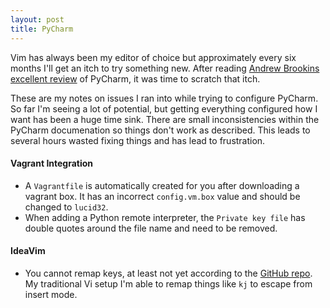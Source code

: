 ```yaml
---
layout: post
title: PyCharm
---
```


Vim has always been my editor of choice but approximately every six months I'll get an itch to try something new. After reading [Andrew Brookins excellent review](http://andrewbrookins.com/tech/one-year-later-an-epic-review-of-pycharm-2-7-from-a-vim-users-perspective/) of PyCharm, it was time to scratch that itch.

These are my notes on issues I ran into while trying to configure PyCharm. So far I'm seeing a lot of potential, but getting everything configured how I want has been a huge time sink. There are small inconsistencies within the PyCharm documenation so things don't work as described. This leads to several hours wasted fixing things and has lead to frustration.

#### Vagrant Integration
* A `Vagrantfile` is automatically created for you after downloading a vagrant box. It has an incorrect `config.vm.box` value and should be changed to `lucid32`.
* When adding a Python remote interpreter, the `Private key file` has double quotes around the file name and need to be removed.

####  IdeaVim
* You cannot remap keys, at least not yet according to the [GitHub repo](https://github.com/JetBrains/ideavim). My traditional Vi setup I'm able to remap things like `kj` to escape from insert mode.